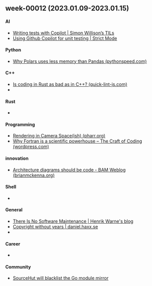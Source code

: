 ## week-00012 (2023.01.09-2023.01.15)
#### AI
+ [Writing tests with Copilot | Simon Willison’s TILs](https://til.simonwillison.net/gpt3/writing-test-with-copilot)
+ [Using Github Copilot for unit testing | Strict Mode](https://www.strictmode.io/articles/using-github-copilot-for-testing)


#### Python
+ [Why Polars uses less memory than Pandas (pythonspeed.com)](https://pythonspeed.com/articles/polars-memory-pandas/)

#### C++
+ [Is coding in Rust as bad as in C++? (quick-lint-js.com)](https://quick-lint-js.com/blog/cpp-vs-rust-build-times/)
+ 

#### Rust
+ 

#### Programming
+ [Rendering in Camera Space(ish) (pharr.org)](https://pharr.org/matt/blog/2018/03/02/rendering-in-camera-space)
+ [Why Fortran is a scientific powerhouse – The Craft of Coding (wordpress.com)](https://craftofcoding.wordpress.com/2023/01/10/why-fortran-is-a-scientific-powerhouse/) 

#### innovation
+ [Architecture diagrams should be code - BAM Weblog (brianmckenna.org)](https://brianmckenna.org/blog/architecture_code)


#### Shell
+ 

#### General
+ [There Is No Software Maintenance | Henrik Warne's blog](https://henrikwarne.com/2023/01/07/there-is-no-software-maintenance/)
+ [Copyright without years | daniel.haxx.se](https://daniel.haxx.se/blog/2023/01/08/copyright-without-years/)
+

#### Career
+ 

#### Community
+ [SourceHut will blacklist the Go module mirror](https://sourcehut.org/blog/2023-01-09-gomodulemirror/)

